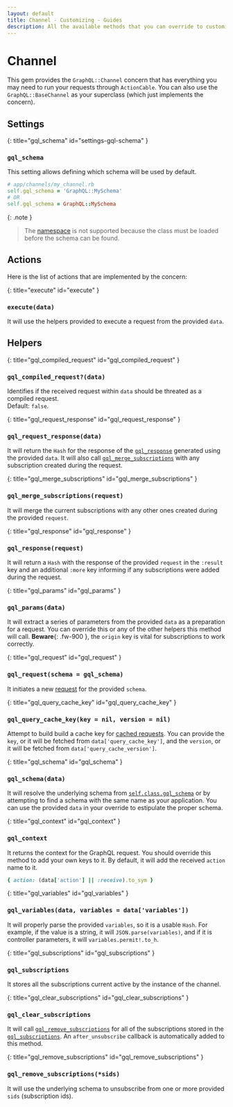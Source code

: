 ```yaml
---
layout: default
title: Channel - Customizing - Guides
description: All the available methods that you can override to customize the channel
---
```


# Channel

This gem provides the `GraphQL::Channel` concern that has everything you may need
to run your requests through `ActionCable`. You can also use the `GraphQL::BaseChannel`
as your superclass (which just implements the concern).

## Settings

{: title="gql_schema" id="settings-gql-schema" }
### `gql_schema`

This setting allows defining which schema will be used by default.

```ruby
# app/channels/my_channel.rb
self.gql_schema = 'GraphQL::MySchema'
# OR
self.gql_schema = GraphQL::MySchema
```

{: .note }
> The [namespace](/guides/advanced/namespaces) is not supported because the class
must be loaded before the schema can be found.

## Actions

Here is the list of actions that are implemented by the concern:

{: title="execute" id="execute" }
### `execute(data)`

It will use the helpers provided to execute a request from the provided `data`.

## Helpers

{: title="gql_compiled_request" id="gql_compiled_request" }
### `gql_compiled_request?(data)`

Identifies if the received request within `data` should be threated as a compiled request.
<br/>Default: `false`.

{: title="gql_request_response" id="gql_request_response" }
### `gql_request_response(data)`

It will return the `Hash` for the response of the [`gql_response`](#gql_response)
generated using the provided `data`. It will also call
[`gql_merge_subscriptions`](#gql_merge_subscriptions) with any subscription
created during the request.

{: title="gql_merge_subscriptions" id="gql_merge_subscriptions" }
### `gql_merge_subscriptions(request)`

It will merge the current subscriptions with any other ones created during the
provided `request`.

{: title="gql_response" id="gql_response" }
### `gql_response(request)`

It will return a `Hash` with the response of the provided `request` in the
`:result` key and an additional `:more` key informing if any subscriptions
were added during the request.

{: title="gql_params" id="gql_params" }
### `gql_params(data)`

It will extract a series of parameters from the provided `data` as a preparation
for a request. You can override this or any of the other helpers this method
will call. **Beware**{: .fw-900 }, the `origin` key is vital for
subscriptions to work correctly.

{: title="gql_request" id="gql_request" }
### `gql_request(schema = gql_schema)`

It initiates a new [request](/guides/request) for the provided `schema`.

{: title="gql_query_cache_key" id="gql_query_cache_key" }
### `gql_query_cache_key(key = nil, version = nil)`

Attempt to build build a cache key for [cached requests](/guides/advanced/request#caching).
You can provide the `key`, or it will be fetched from `data['query_cache_key']`, and
the `version`, or it will be fetched from `data['query_cache_version']`.

{: title="gql_schema" id="gql_schema" }
### `gql_schema(data)`

It will resolve the underlying schema from [`self.class.gql_schema`](#settings-gql-schema)
or by attempting to find a schema with the same name as your application. You can
use the provided `data` in your override to estipulate the proper schema.

{: title="gql_context" id="gql_context" }
### `gql_context`

It returns the context for the GraphQL request. You should override this method to
add your own keys to it. By default, it will add the received `action` name to it.

```ruby
{ action: (data['action'] || :receive).to_sym }
```

{: title="gql_variables" id="gql_variables" }
### `gql_variables(data, variables = data['variables'])`

It will properly parse the provided `variables`, so it is a usable `Hash`. For example,
if the value is a string, it will `JSON.parse(variables)`, and if it is
controller parameters, it will `variables.permit!.to_h`.

{: title="gql_subscriptions" id="gql_subscriptions" }
### `gql_subscriptions`

It stores all the subscriptions current active by the instance of the channel.

{: title="gql_clear_subscriptions" id="gql_clear_subscriptions" }
### `gql_clear_subscriptions`

It will call [`gql_remove_subscriptions`](#gql_remove_subscriptions) for all of the
subscriptions stored in the [`gql_subscriptions`](#gql_subscriptions). An `after_unsubscribe`
callback is automatically added to this method.

{: title="gql_remove_subscriptions" id="gql_remove_subscriptions" }
### `gql_remove_subscriptions(*sids)`

It will use the underlying schema to unsubscribe from one or more provided `sids`
(subscription ids).
